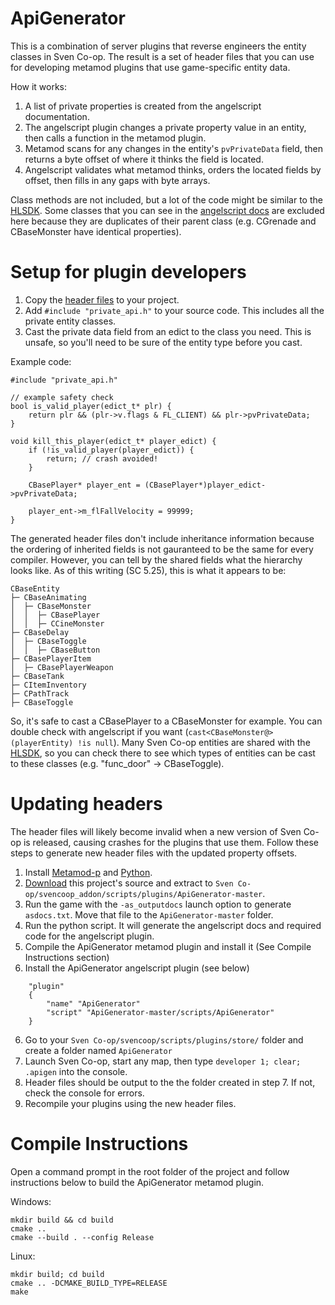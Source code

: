 # ApiGenerator
This is a combination of server plugins that reverse engineers the entity classes in Sven Co-op. The result is a set of header files that you can use for developing metamod plugins that use game-specific entity data.

How it works:
1. A list of private properties is created from the angelscript documentation.
2. The angelscript plugin changes a private property value in an entity, then calls a function in the metamod plugin.
3. Metamod scans for any changes in the entity's `pvPrivateData` field, then returns a byte offset of where it thinks the field is located.
4. Angelscript validates what metamod thinks, orders the located fields by offset, then fills in any gaps with byte arrays.

Class methods are not included, but a lot of the code might be similar to the [HLSDK](https://github.com/ValveSoftware/halflife). Some classes that you can see in the [angelscript docs](https://baso88.github.io/SC_AngelScript/docs/Classes.htm) are excluded here because they are duplicates of their parent class (e.g. CGrenade and CBaseMonster have identical properties).

# Setup for plugin developers
1. Copy the [header files](https://github.com/wootguy/ApiGenerator/tree/master/include/sven) to your project.
2. Add `#include "private_api.h"` to your source code. This includes all the private entity classes.
3. Cast the private data field from an edict to the class you need. This is unsafe, so you'll need to be sure of the entity type before you cast.

Example code:

```
#include "private_api.h"

// example safety check
bool is_valid_player(edict_t* plr) {
    return plr && (plr->v.flags & FL_CLIENT) && plr->pvPrivateData;
}

void kill_this_player(edict_t* player_edict) {
    if (!is_valid_player(player_edict)) {
        return; // crash avoided!
    }

    CBasePlayer* player_ent = (CBasePlayer*)player_edict->pvPrivateData;
    
    player_ent->m_flFallVelocity = 99999;
}
```

The generated header files don't include inheritance information because the ordering of inherited fields is not gauranteed to be the same for every compiler. However, you can tell by the shared fields what the hierarchy looks like. As of this writing (SC 5.25), this is what it appears to be:
```
CBaseEntity
├─ CBaseAnimating
│  ├─ CBaseMonster
│  │  ├─ CBasePlayer
│  │  ├─ CCineMonster
├─ CBaseDelay
│  ├─ CBaseToggle
│  │  ├─ CBaseButton
├─ CBasePlayerItem
│  ├─ CBasePlayerWeapon
├─ CBaseTank
├─ CItemInventory
├─ CPathTrack
├─ CBaseToggle
```
So, it's safe to cast a CBasePlayer to a CBaseMonster for example. You can double check with angelscript if you want (`cast<CBaseMonster@>(playerEntity) !is null`). Many Sven Co-op entities are shared with the [HLSDK](https://github.com/ValveSoftware/halflife), so you can check there to see which types of entities can be cast to these classes (e.g. "func_door" -> CBaseToggle).

# Updating headers
The header files will likely become invalid when a new version of Sven Co-op is released, causing crashes for the plugins that use them. Follow these steps to generate new header files with the updated property offsets.

1. Install [Metamod-p](https://github.com/wootguy/metamod-p/blob/master/README.md) and [Python](https://www.python.org/downloads/).
1. [Download](https://github.com/wootguy/ApiGenerator/archive/refs/heads/master.zip) this project's source and extract to `Sven Co-op/svencoop_addon/scripts/plugins/ApiGenerator-master`.
2. Run the game with the `-as_outputdocs` launch option to generate `asdocs.txt`. Move that file to the `ApiGenerator-master` folder.
3. Run the python script. It will generate the angelscript docs and required code for the angelscript plugin.
4. Compile the ApiGenerator metamod plugin and install it (See Compile Instructions section)
5. Install the ApiGenerator angelscript plugin (see below)
```
    "plugin"
    {
        "name" "ApiGenerator"
        "script" "ApiGenerator-master/scripts/ApiGenerator"
    }
```
6. Go to your `Sven Co-op/svencoop/scripts/plugins/store/` folder and create a folder named `ApiGenerator`
7. Launch Sven Co-op, start any map, then type `developer 1; clear; .apigen` into the console.
8. Header files should be output to the the folder created in step 7. If not, check the console for errors.
9. Recompile your plugins using the new header files.

# Compile Instructions
Open a command prompt in the root folder of the project and follow instructions below to build the ApiGenerator metamod plugin.

Windows:
```
mkdir build && cd build
cmake ..
cmake --build . --config Release
```
Linux:
```
mkdir build; cd build
cmake .. -DCMAKE_BUILD_TYPE=RELEASE
make
```
